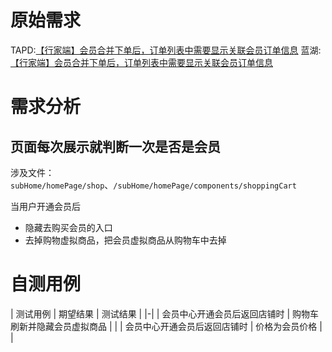 # 原始需求
TAPD:[【行家端】会员合并下单后，订单列表中需要显示关联会员订单信息](https://www.tapd.cn/53440148/prong/stories/view/1153440148001038656)
蓝湖:[【行家端】会员合并下单后，订单列表中需要显示关联会员订单信息](https://lanhuapp.com/link/#/invite?sid=lxBb8zLa)

# 需求分析

## 页面每次展示就判断一次是否是会员

涉及文件：`subHome/homePage/shop`、`/subHome/homePage/components/shoppingCart`

当用户开通会员后
- 隐藏去购买会员的入口
- 去掉购物虚拟商品，把会员虚拟商品从购物车中去掉

# 自测用例

| 测试用例 | 期望结果 | 测试结果 |
|-|
| 会员中心开通会员后返回店铺时 | 购物车刷新并隐藏会员虚拟商品 | |
| 会员中心开通会员后返回店铺时 | 价格为会员价格 | |


